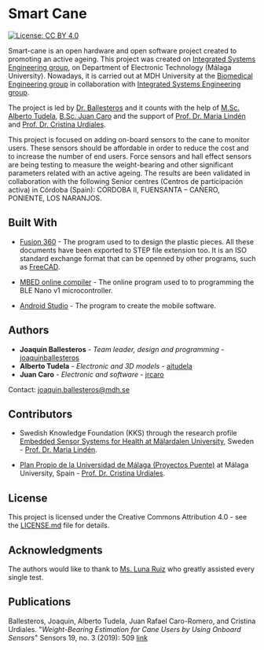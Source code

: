 # Smart Cane
[![License: CC BY 4.0](https://img.shields.io/badge/License-CC%20BY%204.0-lightgrey.svg)](https://creativecommons.org/licenses/by/4.0/)

Smart-cane is an open hardware and open software project created to promoting an active ageing. This project was created on [Integrated Systems Engineering group](www.grupoisis.uma.es/), on Department of Electronic Technology (Málaga University). Nowadays, it is carried out at MDH University at the [Biomedical Engineering group](http://www.es.mdh.se/research-groups/32-Biomedical_Engineering) in collaboration with [Integrated Systems Engineering group](www.grupoisis.uma.es/).

The project is led by [Dr. Ballesteros](https://www.researchgate.net/profile/Joaquin_Ballesteros) and it counts with the help of [M.Sc. Alberto Tudela](https://duma.uma.es/duma/buscador/persona/535571bb-1da1-4cbd-a49a-7b0d61c4cd2d/), [B.Sc. Juan Caro](https://duma.uma.es/duma/buscador/persona/6eeb9474-2ce9-4c46-8f6d-ff7827abb2c9/) and the support of [Prof. Dr. Maria Lindén](http://www.es.mdh.se/staff/114-Maria_Lind__n) and [Prof. Dr. Cristina Urdiales](https://www.researchgate.net/profile/Cristina_Urdiales2).

This project is focused on adding on-board sensors to the cane to monitor users. These sensors should be affordable in order to reduce the cost and to increase the number of end users. Force sensors and hall effect sensors are being testing to measure the weight-bearing and other significant parameters related with an active ageing. The results are been validated in collaboration with the following Senior centres (Centros de participación activa) in Córdoba (Spain): CÓRDOBA II, FUENSANTA – CAÑERO, PONIENTE, LOS NARANJOS.


## Built With
* [Fusion 360](https://www.autodesk.com/products/fusion-360/overview) - The program used to to design the plastic pieces. All these documents have been exported to STEP file extension too. It is an ISO standard exchange format that can be openned by other programs, such as [FreeCAD](https://github.com/FreeCAD/FreeCAD).

* [MBED online compiler](https://os.mbed.com/handbook/mbed-Compiler) - The online program used to to programming the BLE Nano v1 microcontroller. 

* [Android Studio](https://developer.android.com/studio/) - The program to create the mobile software.

## Authors

* **Joaquín Ballesteros** - *Team leader, design and programming* - [joaquinballesteros](https://github.com/joaquinballesteros)
* **Alberto Tudela** - *Electronic and 3D models* - [ajtudela](https://github.com/ajtudela)
* **Juan Caro** - *Electronic and software* - [jrcaro](https://github.com/jrcaro)

Contact: joaquin.ballesteros@mdh.se

## Contributors

* Swedish Knowledge Foundation (KKS) through the research profile [Embedded Sensor Systems for Health at Mälardalen University](https://www.mdh.se/forskning/inriktningar/inbyggda-system/ess-h?l=en_UK), Sweden - [Prof. Dr. Maria Lindén](http://www.es.mdh.se/staff/114-Maria_Lind__n).

* [Plan Propio de la Universidad de Málaga (Proyectos Puente)](https://www.uma.es/servicio-de-investigacion/cms/menu/plan-propio-de-investigacion/?set_language=en) at Málaga University, Spain -  [Prof. Dr. Cristina Urdiales](https://www.researchgate.net/profile/Cristina_Urdiales2).

## License

This project is licensed under the Creative Commons Attribution 4.0 - see the [LICENSE.md](https://github.com/joaquinballesteros/Smart-Cane/blob/master/LICENSE) file for details.

## Acknowledgments

The authors would like to thank to [Ms. Luna Ruiz](http://lunakageyama.blogspot.com/) who greatly assisted every single test.

## Publications
Ballesteros, Joaquin, Alberto Tudela, Juan Rafael Caro-Romero, and Cristina Urdiales. "*Weight-Bearing Estimation for Cane Users by Using Onboard Sensors*" Sensors 19, no. 3 (2019): 509 [link](https://www.mdpi.com/1424-8220/19/3/509/htm)

